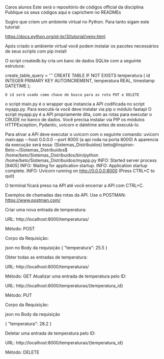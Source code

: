 Caros alunos
Este será o repositório de códigos official da disciplina
Publique os seus códigos aqui e caprichem no READMEs

Sugiro que criem um ambiente virtual no Python. Para tanto sigam este tutorial:

https://docs.python.org/pt-br/3/tutorial/venv.html

Após criado o ambiente virtual você podem instalar os pacotes necessários de seus scripts com pip install

O script createdb.by cria um banc de dados SQLite com a seguinte estrutura:

create_table_query = '''
    CREATE TABLE IF NOT EXISTS temperatura (
        id INTEGER PRIMARY KEY AUTOINCREMENT,
        temperatura REAL,
        timestamp DATETIME
    );

    O id será usado como chave de busca para as rota PUT e DELETE


o script main.py é o wrapper que instancia a API codificada no script myapp.py. Para executá-la você deve instalar via pip o módulo fastapi
O script myapp.py é a API propriamente dita, com as rotas para executar o CRUDE no banco de dados.
Você precisa instalar via PIP os módulos HTTPException, Pydantic, uvicorn e datetime antes de executá-lo.

Para ativar a API deve executar o uvicorn com o seguinte comando: uvicorn main:app --host 0.0.0.0 --port 8000 (a api roda na porta 8000)
A aparencia da execução será essa:
(Sistemas_Distribuidos) beto@Inspiron-Beto:~/Sistemas_Distribuidos$ /home/beto/Sistemas_Distribuidos/bin/python /home/beto/Sistemas_Distribuidos/myapp.py
INFO:     Started server process [9405]
INFO:     Waiting for application startup.
INFO:     Application startup complete.
INFO:     Uvicorn running on http://0.0.0.0:8000 (Press CTRL+C to quit)

O terminal ficará preso na API até você encerrar a API  com CTRL+C.

Exemplos de chamadas das rotas da API. Use o POSTMAN: https://www.postman.com/

Criar uma nova entrada de temperatura:

URL: http://localhost:8000/temperaturas/

Método: POST

Corpo da Requisição:

json no  Body da requisição
{
    "temperatura": 25.5
}

Obter todas as entradas de temperatura:

URL: http://localhost:8000/temperaturas/

Método: GET
Atualizar uma entrada de temperatura pelo ID:

URL: http://localhost:8000/temperaturas/{temperatura_id}

Método: PUT

Corpo da Requisição:

json no  Body da requisição

{
    "temperatura": 28.2
}

Deletar uma entrada de temperatura pelo ID:

URL: http://localhost:8000/temperaturas/{temperatura_id}

Método: DELETE

